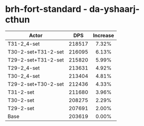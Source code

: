 # brh-fort-standard - da-yshaarj-cthun
| Actor | DPS | Increase |
|---|:---:|:---:|
|T31-2_4-set|218517|7.32%|
|T30-2-set+T31-2-set|216095|6.13%|
|T29-2-set+T31-2-set|215820|5.99%|
|T29-2_4-set|213631|4.92%|
|T30-2_4-set|213404|4.81%|
|T29-2-set+T30-2-set|212436|4.33%|
|T31-2-set|211680|3.96%|
|T30-2-set|208275|2.29%|
|T29-2-set|207691|2.00%|
|Base|203619|0.00%|
